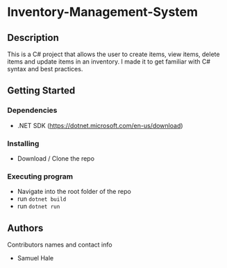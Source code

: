 # Inventory-Management-System

## Description

This is a C# project that allows the user to create items, view items, delete items and update items in an inventory. I made it to get familiar with C# syntax and best practices.

## Getting Started

### Dependencies

* .NET SDK (https://dotnet.microsoft.com/en-us/download)

### Installing

* Download / Clone the repo

### Executing program


* Navigate into the root folder of the repo
* run `dotnet build`
* run `dotnet run`

## Authors

Contributors names and contact info

* Samuel Hale
